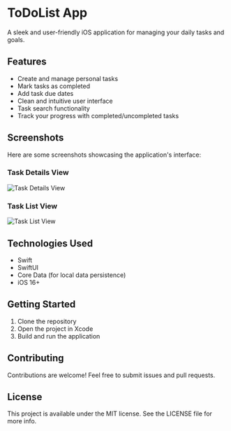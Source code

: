 # ToDoList App

A sleek and user-friendly iOS application for managing your daily tasks and goals.

## Features

- Create and manage personal tasks
- Mark tasks as completed
- Add task due dates
- Clean and intuitive user interface
- Task search functionality
- Track your progress with completed/uncompleted tasks

## Screenshots

Here are some screenshots showcasing the application's interface:

### Task Details View
![Task Details View](image1)

### Task List View
![Task List View](image2)

## Technologies Used

- Swift
- SwiftUI
- Core Data (for local data persistence)
- iOS 16+

## Getting Started

1. Clone the repository
2. Open the project in Xcode
3. Build and run the application

## Contributing

Contributions are welcome! Feel free to submit issues and pull requests.

## License

This project is available under the MIT license. See the LICENSE file for more info.